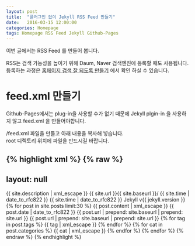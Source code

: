 ```yaml
---
layout: post
title:  "플러그인 없이 Jekyll RSS Feed 만들기"
date:   2016-03-15 12:00:00 
categories: Homepage
tags: Homepage RSS Feed Jekyll Github-Pages
---
```


이번 글에서는 RSS Feed 를 만들어 봅니다.  

RSS는 검색 가능성을 높이기 위해 Daum, Naver 검색엔진에 등록할 때도 사용됩니다.  
등록하는 과정은 [홈페이지 검색 잘 되도록 만들기](/homepage/SubmitSitemap) 에서 확인 하실 수 있습니다.  

<!--more-->

# feed.xml 만들기

Github-Pages에서는 plug-in을 사용할 수가 없기 때문에 Jekyll plgin-in 을 사용하지 않고 feed.xml 을 만들어야합니다.  

/feed.xml 파일을 만들고 아래 내용을 복사해 넣습니다.  
root 디렉토리 위치에 파일을 만드시길 바랍니다.  

{% highlight xml %}
{% raw %}
---
layout: null
---
<?xml version="1.0" encoding="UTF-8"?>
<rss version="2.0" xmlns:atom="http://www.w3.org/2005/Atom">
  <channel>
    <title>{{ site.title | xml_escape }}</title>
    <description>{{ site.description | xml_escape }}</description>
    <link>{{ site.url }}{{ site.baseurl }}/</link>
    <atom:link href="{{ "/feed.xml" | prepend: site.baseurl | prepend: site.url }}" rel="self" type="application/rss+xml"/>
    <pubDate>{{ site.time | date_to_rfc822 }}</pubDate>
    <lastBuildDate>{{ site.time | date_to_rfc822 }}</lastBuildDate>
    <generator>Jekyll v{{ jekyll.version }}</generator>
    {% for post in site.posts limit:30 %}
      <item>
        <title>{{ post.title | xml_escape }}</title>
        <description>{{ post.content | xml_escape }}</description>
        <pubDate>{{ post.date | date_to_rfc822 }}</pubDate>
        <link>{{ post.url | prepend: site.baseurl | prepend: site.url }}</link>
        <guid isPermaLink="true">{{ post.url | prepend: site.baseurl | prepend: site.url }}</guid>
        {% for tag in post.tags %}
        <category>{{ tag | xml_escape }}</category>
        {% endfor %}
        {% for cat in post.categories %}
        <category>{{ cat | xml_escape }}</category>
        {% endfor %}
      </item>
    {% endfor %}
  </channel>
</rss>
{% endraw %}
{% endhighlight %}
